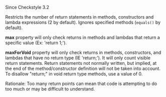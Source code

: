 Since Checkstyle 3.2

Restricts the number of return statements in methods, constructors and lambda expressions (2 by default). Ignores specified methods (`equals()` by default).

**max** property will only check returns in methods and lambdas that return a specific value (Ex: 'return 1;').

**maxForVoid** property will only check returns in methods, constructors, and lambdas that have no return type (IE 'return;'). It will only count visible return statements. Return statements not normally written, but implied, at the end of the method/constructor definition will not be taken into account. To disallow "return;" in void return type methods, use a value of 0.

Rationale: Too many return points can mean that code is attempting to do too much or may be difficult to understand.